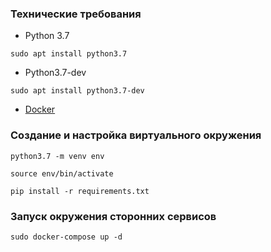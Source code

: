 ### Технические требования

* Python 3.7 
```
sudo apt install python3.7
```
* Python3.7-dev 
```
sudo apt install python3.7-dev
```
* [Docker] 

### Создание и настройка виртуального окружения
```
python3.7 -m venv env
```

```
source env/bin/activate
```

```
pip install -r requirements.txt
```

### Запуск окружения сторонних сервисов

```
sudo docker-compose up -d
```




[Docker]: https://www.docker.com/get-started